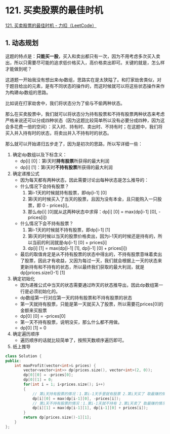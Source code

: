 # 121. 买卖股票的最佳时机

[121. 买卖股票的最佳时机 - 力扣（LeetCode）](https://leetcode.cn/problems/best-time-to-buy-and-sell-stock/)



## 1. 动态规划

这题的特点是：**只能买一股**，买入和卖出都只有一次，因为不用考虑多次买入卖出，所以只需要尽可能的追求低价格买入，高价格卖出即可。关键的就是，怎么样才能做到呢？

这道题一开始我没有想出来dp数组，思路实在是太狭隘了。和打家劫舍类似，对于题目给出的元素，是有不同状态的操作的，而这时候就可以将这些状态操作来作为构建dp数组的思路。

比如说在打家劫舍中，我们将状态分为了偷与不偷两种状态。

那么在买卖股票中，我们就可以将状态分为持有股票和不持有股票两种状态来考虑
严格来说还可以分成四种状态（因为这题比较简单所以没有必要分成四种，因为这会多花费一倍的空间）：买入时、持有时、卖出时、不持有时；在这题中，我们将买入并入持有时的状态，将卖出并入不持有时的状态。

那么就可以开始递归五步走了，因为是初次的思路，所以写详细一些：

1. 确定dp数组以及下标含义：
   - dp[i] [0]：第i天时**持有股票**所获得的最大利润
   - dp[i] [1]：第i天时**不持有股票**所获得的最大利润
2. 确定递推公式
   - 因为每天都有两种状态，因此需要讨论出每种状态是怎么推导的：
   - 什么情况下会持有股票？
     1. 第i-1天的时候就持有股票，即dp[i-1] [0]
     2. 第i天的时候买入了当天的股票，且因为没有本金，且只能购入一只股票，即 0 - prices[i]，
     3. 那么dp[i] [0]就从这两种状态中求得：dp[i] [0] = max(dp[i-1] [0], -prices[i])
   - 什么情况下会不持有股票？
     1. 第i-1天的时候就不持有股票，即dp[i-1] [1]
     2. 第i天的时候以当天的股票价格卖出，因为i-1天的时候还是持有的，所以当前的利润就是dp[i-1] [0] + prices[i]
     3. dp[i] [1] = max(dp[i-1] [1], dp[i-1] [0] + prices[i])
   - 最后的取值肯定是从不持有股票的状态中得出的，不持有股票意味着卖出了股票，因此才有收益，又因为每过一天，我们就会根据上一天的状态来更新持有和不持有的状态，所以最终我们获取的最大利润，就是dp[prices.size()-1] [1]
3. 确定初始化
   - 因为递推公式中当天的状态需要通过昨天的状态推导出，因此dp数组第一行是必须初始化的。
   - dp数组第一行对应第一天的持有股票和不持有股票的状态
   - 第一天就持有股票，只能是第一天就买入了股票，所以需要花prices[0]的金额来买股票
   - dp[0] [0] = -prices[0]
   - 第一天不持有股票，说明没买，那么什么都不用做。
   - dp[0] [1] = 0
4. 确定遍历顺序
   - 遍历顺序的话就比较简单了，按照天数顺序遍历即可。
5. 纸上推导

```c++
class Solution {
public:
    int maxProfit(vector<int>& prices) {
        vector<vector<int>> dp(prices.size(), vector<int>(2, 0));
        dp[0][0] = -prices[0];
        dp[0][1] = 0;
        for(int i = 1; i<prices.size(); i++)
        {
            // 第i天持有股票的情况：1.第i-1天手里就有股票 2.第i天买了 取最赚的情况
            dp[i][0] = max(dp[i-1][0], -prices[i]);
            // 第i天不持有股票的情况：1.第i-1天就不持有 2.第i天卖了 取最赚的情况
            dp[i][1] = max(dp[i-1][1], dp[i-1][0] + prices[i]);
        }
        return dp[prices.size()-1][1];
    }
};
```






